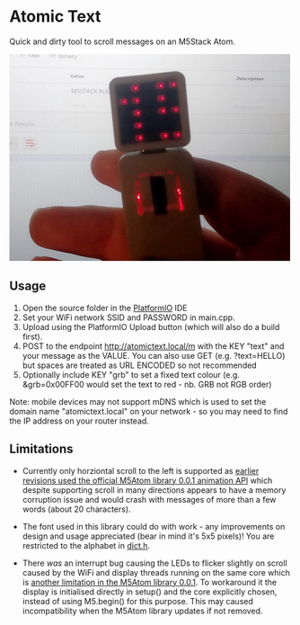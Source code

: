 # Atomic Text
Quick and dirty tool to scroll messages on an M5Stack Atom.

![](atomictext.jpg)

## Usage
1) Open the source folder in the [PlatformIO](https://platformio.org/) IDE
1) Set your WiFi network SSID and PASSWORD in main.cpp.
1) Upload using the PlatformIO Upload button (which will also do a build first).
1) POST to the endpoint http://atomictext.local/m with the KEY "text" and your message as the VALUE. You can also use GET (e.g. ?text=HELLO) but spaces are treated as URL ENCODED so not recommended
1) Optionally include KEY "grb" to set a fixed text colour (e.g. &grb=0x00FF00 would set the text to red - nb. GRB not RGB order)

Note: mobile devices may not support mDNS which is used to set the domain name "atomictext.local" on your network - so you may need to find the IP address on your router instead.

## Limitations
* Currently only horziontal scroll to the left is supported as [earlier revisions used the
official M5Atom library 0.0.1 animation API](https://github.com/KodeMunkie/atomictext/commit/275d73a406d903be5e75ddd3d664547467dab560#diff-25a6634263c1b1f6fc4697a04e2b9904ea4b042a89af59dc93ec1f5d44848a26) which despite supporting scroll in many 
directions appears to have a memory corruption issue and would crash with messages of more than
a few words (about 20 characters).

* The font used in this library could do with work - any improvements on design and usage 
appreciated (bear in mind it's 5x5 pixels)! You are restricted to the alphabet in [dict.h](https://github.com/KodeMunkie/atomictext/blob/main/src/dict.h).

* There _was_ an interrupt bug causing the LEDs to flicker slightly on scroll caused by the WiFi and display threads running on the same core which is [another 
limitation in the M5Atom library 0.0.1](https://github.com/m5stack/M5Atom/issues/15). To workaround it the display is initialised directly in setup() and the
core explicitly chosen, instead of using M5.begin() for this purpose. This may caused incompatibility when the M5Atom library updates if not removed.

